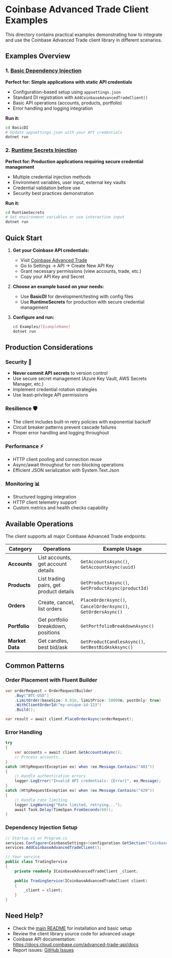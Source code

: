 # Coinbase Advanced Trade Client Examples

This directory contains practical examples demonstrating how to integrate and use the Coinbase Advanced Trade client library in different scenarios.

## Examples Overview

### 1. [Basic Dependency Injection](./BasicDI/) 
**Perfect for: Simple applications with static API credentials**

- Configuration-based setup using `appsettings.json`
- Standard DI registration with `AddCoinbaseAdvancedTradeClient()`
- Basic API operations (accounts, products, portfolio)
- Error handling and logging integration

**Run it:**
```bash
cd BasicDI
# Update appsettings.json with your API credentials
dotnet run
```

### 2. [Runtime Secrets Injection](./RuntimeSecrets/)
**Perfect for: Production applications requiring secure credential management**

- Multiple credential injection methods
- Environment variables, user input, external key vaults
- Credential validation before use
- Security best practices demonstration

**Run it:**
```bash
cd RuntimeSecrets
# Set environment variables or use interactive input
dotnet run
```

## Quick Start

1. **Get your Coinbase API credentials:**
   - Visit [Coinbase Advanced Trade](https://advanced.coinbase.com/)
   - Go to Settings → API → Create New API Key
   - Grant necessary permissions (view accounts, trade, etc.)
   - Copy your API Key and Secret

2. **Choose an example based on your needs:**
   - Use **BasicDI** for development/testing with config files
   - Use **RuntimeSecrets** for production with secure credential management

3. **Configure and run:**
   ```bash
   cd Examples/[ExampleName]
   dotnet run
   ```

## Production Considerations

### Security 🔐
- **Never commit API secrets** to version control
- Use secure secret management (Azure Key Vault, AWS Secrets Manager, etc.)
- Implement credential rotation strategies
- Use least-privilege API permissions

### Resilience 🛡️
- The client includes built-in retry policies with exponential backoff
- Circuit breaker patterns prevent cascade failures
- Proper error handling and logging throughout

### Performance ⚡
- HTTP client pooling and connection reuse
- Async/await throughout for non-blocking operations
- Efficient JSON serialization with System.Text.Json

### Monitoring 📊
- Structured logging integration
- HTTP client telemetry support
- Custom metrics and health checks capability

## Available Operations

The client supports all major Coinbase Advanced Trade endpoints:

| Category | Operations | Example Usage |
|----------|------------|---------------|
| **Accounts** | List accounts, get account details | `GetAccountsAsync()`, `GetAccountAsync(uuid)` |
| **Products** | List trading pairs, get product details | `GetProductsAsync()`, `GetProductAsync(productId)` |
| **Orders** | Create, cancel, list orders | `PlaceOrderAsync()`, `CancelOrderAsync()`, `GetOrdersAsync()` |
| **Portfolio** | Get portfolio breakdown, positions | `GetPortfolioBreakdownAsync()` |
| **Market Data** | Get candles, best bid/ask | `GetProductCandlesAsync()`, `GetBestBidAskAsync()` |

## Common Patterns

### Order Placement with Fluent Builder
```csharp
var orderRequest = OrderRequestBuilder
    .Buy("BTC-USD")
    .LimitOrder(baseSize: 0.01m, limitPrice: 50000m, postOnly: true)
    .WithClientOrderId("my-unique-id-123")
    .Build();

var result = await client.PlaceOrderAsync(orderRequest);
```

### Error Handling
```csharp
try
{
    var accounts = await client.GetAccountsAsync();
    // Process accounts...
}
catch (HttpRequestException ex) when (ex.Message.Contains("401"))
{
    // Handle authentication errors
    logger.LogError("Invalid API credentials: {Error}", ex.Message);
}
catch (HttpRequestException ex) when (ex.Message.Contains("429"))
{
    // Handle rate limiting
    logger.LogWarning("Rate limited, retrying...");
    await Task.Delay(TimeSpan.FromSeconds(60));
}
```

### Dependency Injection Setup
```csharp
// Startup.cs or Program.cs
services.Configure<CoinbaseSettings>(configuration.GetSection("Coinbase"));
services.AddCoinbaseAdvancedTradeClient();

// Your service
public class TradingService
{
    private readonly ICoinbaseAdvancedTradeClient _client;
    
    public TradingService(ICoinbaseAdvancedTradeClient client)
    {
        _client = client;
    }
}
```

## Need Help?

- Check the [main README](../README.md) for installation and basic setup
- Review the client library source code for advanced usage
- Coinbase API documentation: https://docs.cloud.coinbase.com/advanced-trade-api/docs
- Report issues: [GitHub Issues](https://github.com/Luna-Crypto-Trading/Coinbase.AdvancedTrade.Client/issues)